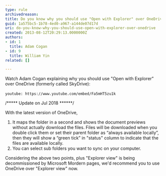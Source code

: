 ```yaml
---
type: rule
archivedreason: 
title: Do you know why you should use "Open with Explorer" over OneDrive?
guid: 1a575bc5-1b78-4ed0-a967-a144de07d17d
uri: do-you-know-why-you-should-use-open-with-explorer-over-onedrive
created: 2013-08-12T20:29:13.0000000Z
authors:
- id: 1
  title: Adam Cogan
- id: 9
  title: William Yin
related: []

---
```


Watch Adam Cogan explaining why you should use "Open with Explorer" over OneDrive (formerly called SkyDrive):

`youtube: https://www.youtube.com/embed/Fa5mHT5zu1k`
 



/\*\*\*\*\* Update on Jul 2018 \*\*\*\*\*\*/

With the latest version of OneDrive,

1. It maps the folder in a second and shows the document previews without actually download the files. Files will be downloaded when you double click them or set their parent folder as “always available locally”, then they will show a “green tick” in "status" column to indicate that the files are available locally.
2. You can select sub folders you want to sync on your computer.

Considering the above two points, plus "Explorer view" is being decommissioned by Microsoft Mordern pages, we'd recommend you to use OneDrive over "Explorer view" now.




<!--endintro-->
